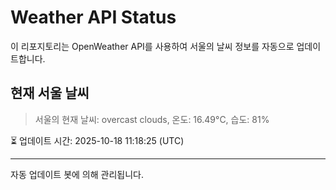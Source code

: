 
# Weather API Status

이 리포지토리는 OpenWeather API를 사용하여 서울의 날씨 정보를 자동으로 업데이트합니다.

## 현재 서울 날씨
> 서울의 현재 날씨: overcast clouds, 온도: 16.49°C, 습도: 81%

⏳ 업데이트 시간: 2025-10-18 11:18:25 (UTC)

---
자동 업데이트 봇에 의해 관리됩니다.
